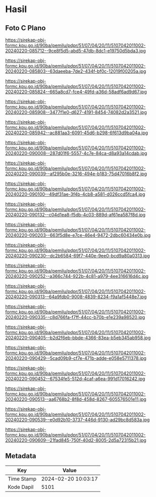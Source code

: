 # Hasil

## Foto C Plano

https://sirekap-obj-formc.kpu.go.id/90ba/pemilu/pdpr/51/07/04/20/11/5107042011002-20240220-085712--9ce8f5d5-abd5-47db-8dc1-e19750d5bda3.jpg

https://sirekap-obj-formc.kpu.go.id/90ba/pemilu/pdpr/51/07/04/20/11/5107042011002-20240220-085803--63daeeba-7de2-434f-bf0c-12019f00205a.jpg

https://sirekap-obj-formc.kpu.go.id/90ba/pemilu/pdpr/51/07/04/20/11/5107042011002-20240220-085824--665a8cd7-fce4-49fd-a36d-58adf6ad9d67.jpg

https://sirekap-obj-formc.kpu.go.id/90ba/pemilu/pdpr/51/07/04/20/11/5107042011002-20240220-085908--3477f1e0-d627-4191-8454-74082d2a3521.jpg

https://sirekap-obj-formc.kpu.go.id/90ba/pemilu/pdpr/51/07/04/20/11/5107042011002-20240220-085942--ac881aa3-6091-45d6-b298-6f613d9ba04a.jpg

https://sirekap-obj-formc.kpu.go.id/90ba/pemilu/pdpr/51/07/04/20/11/5107042011002-20240220-090008--287d01f6-5557-4c7e-84ca-d8a93a14cdab.jpg

https://sirekap-obj-formc.kpu.go.id/90ba/pemilu/pdpr/51/07/04/20/11/5107042011002-20240220-090039--af295b0e-3216-494e-b183-75d47016b8f2.jpg

https://sirekap-obj-formc.kpu.go.id/90ba/pemilu/pdpr/51/07/04/20/11/5107042011002-20240220-090100--49df31ae-3f4b-4cb8-a581-d026ccd5fca4.jpg

https://sirekap-obj-formc.kpu.go.id/90ba/pemilu/pdpr/51/07/04/20/11/5107042011002-20240220-090132--c04d1ea8-f5db-4c03-889d-af61ea587f8d.jpg

https://sirekap-obj-formc.kpu.go.id/90ba/pemilu/pdpr/51/07/04/20/11/5107042011002-20240220-090203--663f5d8e-e7ce-46e4-9472-2dbc60434e0b.jpg

https://sirekap-obj-formc.kpu.go.id/90ba/pemilu/pdpr/51/07/04/20/11/5107042011002-20240220-090230--dc2b6584-69f7-440e-9ee0-bcd9a80a0313.jpg

https://sirekap-obj-formc.kpu.go.id/90ba/pemilu/pdpr/51/07/04/20/11/5107042011002-20240220-090252--a366c744-922b-4c81-a979-4ee316616d4c.jpg

https://sirekap-obj-formc.kpu.go.id/90ba/pemilu/pdpr/51/07/04/20/11/5107042011002-20240220-090313--64a9fdb0-9008-4839-8234-f9a1af5448e7.jpg

https://sirekap-obj-formc.kpu.go.id/90ba/pemilu/pdpr/51/07/04/20/11/5107042011002-20240220-090335--c8d766fa-f7ff-44cc-b70b-e1e239a98520.jpg

https://sirekap-obj-formc.kpu.go.id/90ba/pemilu/pdpr/51/07/04/20/11/5107042011002-20240220-090405--b2d2f6eb-bbde-4366-83ea-b5eb345ab958.jpg

https://sirekap-obj-formc.kpu.go.id/90ba/pemilu/pdpr/51/07/04/20/11/5107042011002-20240220-090429--5cad09b9-cf7e-471b-adde-e058e5711378.jpg

https://sirekap-obj-formc.kpu.go.id/90ba/pemilu/pdpr/51/07/04/20/11/5107042011002-20240220-090452--67534fe5-512d-4caf-a6ea-991d17016242.jpg

https://sirekap-obj-formc.kpu.go.id/90ba/pemilu/pdpr/51/07/04/20/11/5107042011002-20240220-090513--aa6768b2-8f8d-458d-8267-605576501e11.jpg

https://sirekap-obj-formc.kpu.go.id/90ba/pemilu/pdpr/51/07/04/20/11/5107042011002-20240220-090539--e0d92b10-3737-446d-9130-ad29bc8d583a.jpg

https://sirekap-obj-formc.kpu.go.id/90ba/pemilu/pdpr/51/07/04/20/11/5107042011002-20240220-090609--21fad845-750f-40d2-8005-2d5a72315b21.jpg


## Metadata

| Key        | Value               |
| ---------- | ------------------- |
| Time Stamp | 2024-02-20 10:03:17 |
| Kode Dapil | 5101                |



